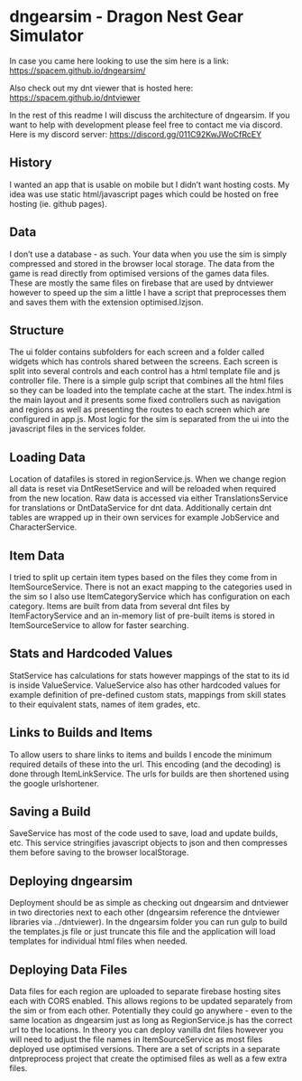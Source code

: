 # dngearsim - Dragon Nest Gear Simulator

In case you came here looking to use the sim here is a link:
https://spacem.github.io/dngearsim/

Also check out my dnt viewer that is hosted here:
https://spacem.github.io/dntviewer

In the rest of this readme I will discuss the architecture of dngearsim.
If you want to help with development please feel free to contact me via discord.
Here is my discord server: https://discord.gg/011C92KwJWoCfRcEY

## History
I wanted an app that is usable on mobile but I didn’t want hosting costs.
My idea was use static html/javascript pages which could be hosted on free hosting (ie. github pages).

## Data
I don’t use a database - as such.
Your data when you use the sim is simply compressed and stored in the browser local storage.
The data from the game is read directly from optimised versions of the games data files.
These are mostly the same files on firebase that are used by dntviewer however to speed up the sim a little I have a script that preprocesses them and saves them with the extension optimised.lzjson.

## Structure
The ui folder contains subfolders for each screen and a folder called widgets which has controls shared between the screens.
Each screen is split into several controls and each control has a html template file and js controller file.
There is a simple gulp script that combines all the html files so they can be loaded into the template cache at the start.
The index.html is the main layout and it presents some fixed controllers such as navigation and regions as well as presenting the routes to each screen which are configured in app.js.
Most logic for the sim is separated from the ui into the javascript files in the services folder.

## Loading Data
Location of datafiles is stored in regionService.js.
When we change region all data is reset via DntResetService and will be reloaded when required from the new location.
Raw data is accessed via either TranslationsService for translations or DntDataService for dnt data.
Additionally certain dnt tables are wrapped up in their own services for example JobService and CharacterService.

## Item Data
I tried to split up certain item types based on the files they come from in ItemSourceService.
There is not an exact mapping to the categories used in the sim so I also use ItemCategoryService which has configuration on each category.
Items are built from data from several dnt files by ItemFactoryService and an in-memory list of pre-built items is stored in ItemSourceService to allow for faster searching.

## Stats and Hardcoded Values
StatService has calculations for stats however mappings of the stat to its id is inside ValueService.
ValueService also has other hardcoded values for example definition of pre-defined custom stats, mappings from skill states to their equivalent stats, names of item grades, etc.

## Links to Builds and Items
To allow users to share links to items and builds I encode the minimum required details of these into the url.
This encoding (and the decoding) is done through ItemLinkService. The urls for builds are then shortened using the google urlshortener.

## Saving a Build
SaveService has most of the code used to save, load and update builds, etc.
This service stringifies javascript objects to json and then compresses them before saving to the browser localStorage.

## Deploying dngearsim
Deployment should be as simple as checking out dngearsim and dntviewer in two directories next to each other (dngearsim reference the dntviewer libraries via ../dntviewer).
In the dngearsim folder you can run gulp to build the templates.js file or just truncate this file and the application will load templates for individual html files when needed.

## Deploying Data Files
Data files for each region are uploaded to separate firebase hosting sites each with CORS enabled.
This allows regions to be updated separately from the sim or from each other.
Potentially they could go anywhere - even to the same location as dngearsim just as long as RegionService.js has the correct url to the locations.
In theory you can deploy vanilla dnt files however you will need to adjust the file names in ItemSourceService as most files deployed use optimised versions.
There are a set of scripts in a separate dntpreprocess project that create the optimised files as well as a few extra files.
